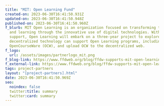 ```yaml
---
title: "MIT: Open Learning Fund"
created-on: 2023-06-30T16:41:50.931Z
updated-on: 2023-06-30T16:41:50.948Z
published-on: 2023-06-30T16:41:50.960Z
f_blurb: MIT Open Learning is an organization focused on transforming teaching
  and learning through the innovative use of digital technologies. With FFDW’s
  support, Open Learning will embark on a three-year project to explore how
  decentralized technology can support Open Learning programs, including NextGen
  OpenCourseWare (OCW), and upload OCW to the decentralized web.
f_logo:
  url: /assets/images/partnerlogo_mit.png
f_blog-link: https://www.ffdweb.org/blog/ffdw-supports-mit-open-learning-in-preserving-humanity-s-most-important-information/
f_external-link: https://www.ffdweb.org/blog/ffdw-supports-mit-open-learning-in-preserving-humanity-s-most-important-information/
tags: project-partners
layout: "[project-partners].html"
date: 2023-06-30T16:41:50.969Z
seo:
  noindex: false
  twitter:title: summary
  twitter:card: summary
---
```

